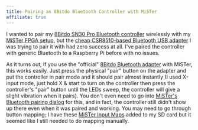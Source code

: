 ```yaml
---
title: Pairing an 8Bitdo Bluetooth Controller with MiSTer
affiliate: true
---
```

I wanted to pair my [8Bitdo SN30 Pro Bluetooth controller](https://amzn.to/2EHFtyt) wirelessly with my [MiSTer FPGA setup](https://github.com/MiSTer-devel/Main_MiSTer/wiki), but the [cheap CSR8510-based Bluetooth USB adapter](https://amzn.to/30hveZS) I was trying to pair it with had zero success at all. I've paired the controller with generic Bluetooth to a Raspberry Pi before with no issues.

As it turns out, if you use the "official" [8Bitdo Bluetooth adapter](https://amzn.to/30iwNqE) with MiSTer, this works easily. Just press the physical "pair" button on the adapter and put the controller in pair mode and it should pair almost instantly (I used X-input mode, just hold X & start to turn on the controller then press the controller's "pair" button until the LEDs sweep, the controller will give a slight vibration when it pairs). You don't even need to go into [MiSTer's Bluetooth pairing dialog](https://github.com/MiSTer-devel/Main_MiSTer/wiki/Bluetooth) for this, and in fact, the controller still didn't show up there even when it was paired and working. You may need to go through button mapping; I have these [MiSTer Input Maps](https://github.com/misteraddons/Mister-Input-Maps) added to my SD card but it seemed like I still needed to do mapping manually.

